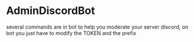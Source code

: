 # AdminDiscordBot
several commands are in bot to help you moderate your server discord, on bot you just have to modify the TOKEN and the prefix
